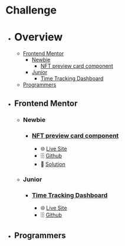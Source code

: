 # Challenge

- # Overview
  - [Frontend Mentor](#frontend-mentor)
    - [Newbie](#newbie)
      - [NFT preview card component](#nft-preview-card-component)
    - [Junior](#junior)
      - [Time Tracking Dashboard](#time-tracking-dashboard)
  - [Programmers](#programmers)



- ## Frontend Mentor
    - ### Newbie
      - ### [NFT preview card component](https://www.frontendmentor.io/challenges/nft-preview-card-component-SbdUL_w0U)
        - 🌐 [Live Site](https://philosopherprogrammer.github.io/NFT-preview-card-component/)
        - 🗄️ [Github](https://github.com/PhilosopherProgrammer/NFT-preview-card-component)
        - 🔮 [Solution](https://www.frontendmentor.io/solutions/nft-preview-card-component-9Vy2c_qQd)
    - ### Junior
      - ### [Time Tracking Dashboard](https://www.frontendmentor.io/challenges/time-tracking-dashboard-UIQ7167Jw)
        - 🌐 [Live Site](https://philosopherprogrammer.github.io/NFT-preview-card-component/)
        - 🗄️ [Github](https://github.com/PhilosopherProgrammer/time-tracking-dashboard)


- ## Programmers

